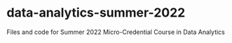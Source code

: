 # data-analytics-summer-2022

Files and code for Summer 2022 Micro-Credential Course in Data Analytics
